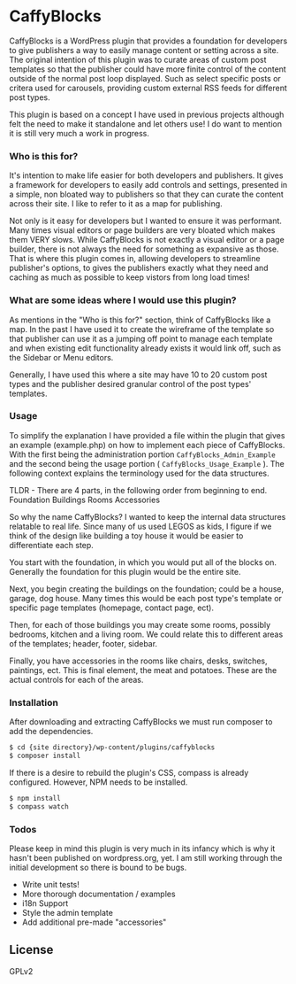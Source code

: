 # CaffyBlocks
CaffyBlocks is a WordPress plugin that provides a foundation for developers to give publishers a way to easily manage content or setting across a site. The original intention of this plugin was to curate areas of custom post templates so that the publisher could have more finite control of the content outside of the normal post loop displayed. Such as select specific posts or critera used for carousels, providing custom external RSS feeds for different post types.

This plugin is based on a concept I have used in previous projects although felt the need to make it standalone and let others use! I do want to mention it is still very much a work in progress.

### Who is this for?
It's intention to make life easier for both developers and publishers. It gives a framework for developers to easily add controls and settings, presented in a simple, non bloated way to publishers so that they can curate the content across their site. I like to refer to it as a map for publishing.

Not only is it easy for developers but I wanted to ensure it was performant. Many times visual editors or page builders are very bloated which makes them VERY slows. While CaffyBlocks is not exactly a visual editor or a page builder, there is not always the need for something as expansive as those. That is where this plugin comes in, allowing developers to streamline publisher's options, to gives the publishers exactly what they need and caching as much as possible to keep vistors from long load times!

### What are some ideas where I would use this plugin?
As mentions in the "Who is this for?" section, think of CaffyBlocks like a map. In the past I have used it to create the wireframe of the template so that publisher can use it as a jumping off point to manage each template and when existing edit functionality already exists it would link off, such as the Sidebar or Menu editors.

Generally, I have used this where a site may have 10 to 20 custom post types and the publisher desired granular control of the post types' templates.

### Usage

To simplify the explanation I have provided a file within the plugin that gives an example (example.php) on how to implement each piece of CaffyBlocks. With the first being the administration portion `CaffyBlocks_Admin_Example` and the second being the usage portion ( `CaffyBlocks_Usage_Example` ). The following context explains the terminology used for the data structures.

TLDR - There are 4 parts, in the following order from beginning to end.
Foundation
Buildings
Rooms
Accessories

So why the name CaffyBlocks? I wanted to keep the internal data structures relatable to real life. Since many of us used LEGOS as kids, I figure if we think of the design like building a toy house it would be easier to differentiate each step.

You start with the foundation, in which you would put all of the blocks on. Generally the foundation for this plugin would be the entire site.

Next, you begin creating the buildings on the foundation; could be a house, garage, dog house. Many times this would be each post type's template or specific page templates (homepage, contact page, ect).

Then, for each of those buildings you may create some rooms, possibly bedrooms, kitchen and a living room. We could relate this to different areas of the templates; header, footer, sidebar.

Finally, you have accessories in the rooms like chairs, desks, switches, paintings, ect. This is final element, the meat and potatoes. These are the actual controls for each of the areas.

### Installation

After downloading and extracting CaffyBlocks we must run composer to add the dependencies.

```sh
$ cd {site directory}/wp-content/plugins/caffyblocks
$ composer install
```

If there is a desire to rebuild the plugin's CSS, compass is already configured. However, NPM needs to be installed.

```sh
$ npm install
$ compass watch
```

### Todos

Please keep in mind this plugin is very much in its infancy which is why it hasn't been published on wordpress.org, yet. I am still working through the initial development so there is bound to be bugs.

 - Write unit tests!
 - More thorough documentation / examples
 - i18n Support
 - Style the admin template
 - Add additional pre-made "accessories"

License
----
GPLv2